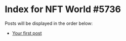 # Index for NFT World #5736
Posts will be displayed in the order below:

- [Your first post](./001-first.md)


